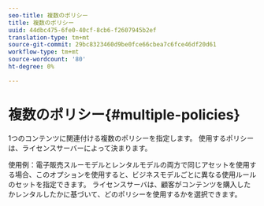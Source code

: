 ```yaml
---
seo-title: 複数のポリシー
title: 複数のポリシー
uuid: 44dbc475-6fe0-40cf-8cb6-f2607945b2ef
translation-type: tm+mt
source-git-commit: 29bc8323460d9be0fce66cbea7c6fce46df20d61
workflow-type: tm+mt
source-wordcount: '80'
ht-degree: 0%

---
```



# 複数のポリシー{#multiple-policies}

1つのコンテンツに関連付ける複数のポリシーを指定します。 使用するポリシーは、ライセンスサーバーによって決まります。

使用例：電子販売スルーモデルとレンタルモデルの両方で同じアセットを使用する場合、このオプションを使用すると、ビジネスモデルごとに異なる使用ルールのセットを指定できます。 ライセンスサーバは、顧客がコンテンツを購入したかレンタルしたかに基づいて、どのポリシーを使用するかを選択できます。
